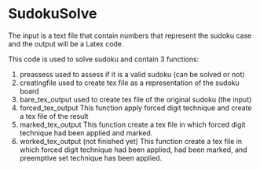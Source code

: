# SudokuSolve
The input is a text file that contain numbers that represent the sudoku case and the output will be a Latex code.

This code is used to solve sudoku and contain 3 functions:
1. preassess
  used to assess if it is a valid sudoku (can be solved or not)
2. creatingfile
  used to create tex file as a representation of the sudoku board
3. bare_tex_output
  used to create tex file of the original sudoku (the input)
4. forced_tex_output
  This function apply forced digit technique and create a tex file of the result
5. marked_tex_output
  This function create a tex file in which forced digit technique had been applied and marked.
6. worked_tex_output (not finished yet)
  This function create a tex file in which forced digit technique had been applied, had been marked, and preemptive set technique has been   applied.
